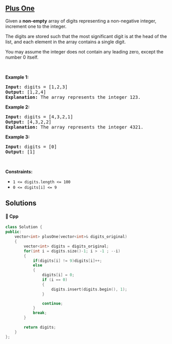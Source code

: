 ## [Plus One](https://leetcode.com/problems/plus-one)

<p>Given a <strong>non-empty</strong> array of digits&nbsp;representing a non-negative integer, increment&nbsp;one to the integer.</p>

<p>The digits are stored such that the most significant digit is at the head of the list, and each element in the array contains a single digit.</p>

<p>You may assume the integer does not contain any leading zero, except the number 0 itself.</p>

<p>&nbsp;</p>
<p><strong>Example 1:</strong></p>

<pre>
<strong>Input:</strong> digits = [1,2,3]
<strong>Output:</strong> [1,2,4]
<strong>Explanation:</strong> The array represents the integer 123.
</pre>

<p><strong>Example 2:</strong></p>

<pre>
<strong>Input:</strong> digits = [4,3,2,1]
<strong>Output:</strong> [4,3,2,2]
<strong>Explanation:</strong> The array represents the integer 4321.
</pre>

<p><strong>Example 3:</strong></p>

<pre>
<strong>Input:</strong> digits = [0]
<strong>Output:</strong> [1]
</pre>

<p>&nbsp;</p>
<p><strong>Constraints:</strong></p>

<ul>
	<li><code>1 &lt;= digits.length &lt;= 100</code></li>
	<li><code>0 &lt;= digits[i] &lt;= 9</code></li>
</ul>


## Solutions
#### 🧠 Cpp
```cpp
class Solution {
public:
    vector<int> plusOne(vector<int>& digits_original)
    {
        vector<int> digits = digits_original;
        for(int i = digits.size()-1; i > -1 ; --i)
        {
            if(digits[i] != 9)digits[i]++;
            else
            {
                digits[i] = 0;
                if (i == 0)
                {
                    digits.insert(digits.begin(), 1);
                }

                continue;
            }
            break;
        }
        
        return digits;
    }
};
```
